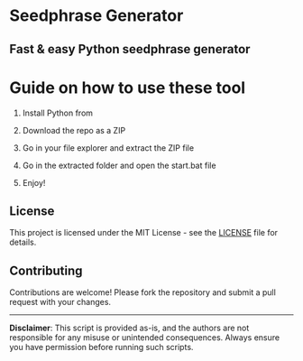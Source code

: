 # Seedphrase Generator      
       
## Fast & easy Python seedphrase generator       
            
# Guide on how to use these tool       
           
1. Install Python from           
   
2. Download the repo as a ZIP       
   
3. Go in your file explorer and extract the ZIP file     
        
4. Go in the extracted folder and open the start.bat file      
      
5. Enjoy!        
          
## License            
     
This project is licensed under the MIT License - see the [LICENSE](LICENSE) file for details.             
   
## Contributing    
       
Contributions are welcome! Please fork the repository and submit a pull request with your changes.          
       
---      
       
**Disclaimer**: This script is provided as-is, and the authors are not responsible for any misuse or unintended consequences. Always ensure you have permission before running such scripts.         